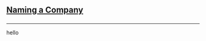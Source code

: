 <h2><a href="https://leetcode.com/problems/naming-a-company/submissions/894886063/">Naming a Company</a></h2><h3></h3><hr>hello